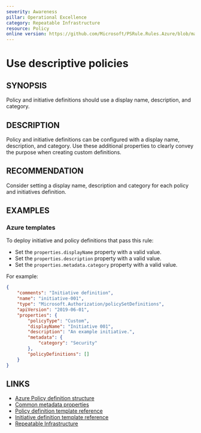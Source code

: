 ```yaml
---
severity: Awareness
pillar: Operational Excellence
category: Repeatable Infrastructure
resource: Policy
online version: https://github.com/Microsoft/PSRule.Rules.Azure/blob/main/docs/rules/en/Azure.Policy.Descriptors.md
---
```


# Use descriptive policies

## SYNOPSIS

Policy and initiative definitions should use a display name, description, and category.

## DESCRIPTION

Policy and initiative definitions can be configured with a display name, description, and category.
Use these additional properties to clearly convey the purpose when creating custom definitions.

## RECOMMENDATION

Consider setting a display name, description and category for each policy and initiatives definition.

## EXAMPLES

### Azure templates

To deploy initiative and policy definitions that pass this rule:

- Set the `properties.displayName` property with a valid value.
- Set the `properties.description` property with a valid value.
- Set the `properties.metadata.category` property with a valid value.

For example:

```json
{
    "comments": "Initiative definition",
    "name": "initiative-001",
    "type": "Microsoft.Authorization/policySetDefinitions",
    "apiVersion": "2019-06-01",
    "properties": {
        "policyType": "Custom",
        "displayName": "Initiative 001",
        "description": "An example initiative.",
        "metadata": {
            "category": "Security"
        },
        "policyDefinitions": []
    }
}
```

## LINKS

- [Azure Policy definition structure](https://docs.microsoft.com/azure/governance/policy/concepts/definition-structure#display-name-and-description)
- [Common metadata properties](https://docs.microsoft.com/azure/governance/policy/concepts/definition-structure#common-metadata-properties)
- [Policy definition template reference](https://docs.microsoft.com/azure/templates/microsoft.authorization/policydefinitions)
- [Initiative definition template reference](https://docs.microsoft.com/azure/templates/microsoft.authorization/policysetdefinitions)
- [Repeatable Infrastructure](https://docs.microsoft.com/azure/architecture/framework/devops/automation-infrastructure)
